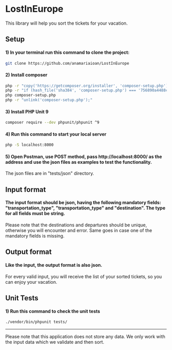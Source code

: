  LostInEurope
===============================================
This library will help you sort the tickets for your vacation.

Setup
-----
#### 1) In your terminal run this command to clone the project:
```bash
git clone https://github.com/anamariaioan/LostInEurope
```

#### 2) Install composer
```bash
php -r "copy('https://getcomposer.org/installer', 'composer-setup.php');"
php -r "if (hash_file('sha384', 'composer-setup.php') === '756890a4488ce9024fc62c56153228907f1545c228516cbf63f885e036d37e9a59d27d63f46af1d4d07ee0f76181c7d3') { echo 'Installer verified'; } else { echo 'Installer corrupt'; unlink('composer-setup.php'); } echo PHP_EOL;"
php composer-setup.php
php -r "unlink('composer-setup.php');"
```

#### 3) Install PHP Unit 9
```bash
composer require --dev phpunit/phpunit ^9
```

#### 4) Run this command to start your local server
```bash
php -S localhost:8000
```

#### 5) Open Postman, use POST method, pass http://localhost:8000/ as the address and use the json files as examples to test the functionality.
The json files are in "tests/json" directory.


Input format
-----

#### The input format should be json, having the following mandatory fields: "transportation_type", "transportation_type" and "destination". The type for all fields must be string.
Please note that the destinations and departures should be unique, otherwise you will encounter and error. Same goes in case one of the mandatory fields is missing.

Output format
-----
#### Like the input, the output format is also json. 
For every valid input, you will receive the list of your sorted tickets, so you can enjoy your vacation.


Unit Tests
-----

#### 1) Run this command to check the unit tests
```bash
./vendor/bin/phpunit tests/
```

___
Please note that this application does not store any data. 
We only work with the input data which we validate and then sort.